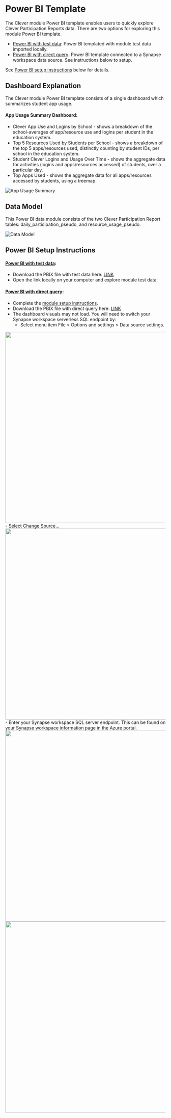 # Power BI Template

The Clever module Power BI template enables users to quickly explore Clever Participation Reports data. There are two options for exploring this module Power BI template.
- [Power BI with test data](https://github.com/cviddenKwantum/OpenEduAnalytics/blob/main/modules/Digital_Learning_Apps_and_Platforms/Clever/powerbi/Clever%20Module%20Dashboard%20TestData.pbix): Power BI templated with module test data imported locally. 
- [Power BI with direct query](https://github.com/cviddenKwantum/OpenEduAnalytics/blob/main/modules/Digital_Learning_Apps_and_Platforms/Clever/powerbi/Clever%20Module%20Dashboard%20DirectQuery.pbix): Power BI template connected to a Synapse workspace data source. See instructions below to setup.

See [Power BI setup instructions](https://github.com/cviddenKwantum/OpenEduAnalytics/tree/main/modules/Digital_Learning_Apps_and_Platforms/Clever/powerbi#setup-instructions) below for details.

## Dashboard Explanation

The Clever module Power BI template consists of a single dashboard which summarizes student app usage.

#### App Usage Summary Dashboard:
- Clever App Use and Logins by School - shows a breakdown of the school-averages of app/resource use and logins per student in the education system.
- Top 5 Resources Used by Students per School - shows a breakdown of the top 5 apps/resources used, distinctly counting by student IDs, per school in the education system.
- Student Clever Logins and Usage Over Time - shows the aggregate data for activities (logins and apps/resources accessed) of students, over a particular day.
- Top Apps Used - shows the aggregate data for all apps/resources accessed by students, using a treemap.

![App Usage Summary](https://github.com/cviddenKwantum/OpenEduAnalytics/blob/main/modules/Digital_Learning_Apps_and_Platforms/Clever/docs/images/Clever%20Module%20Dashboard%20Sample.png)

## Data Model

This Power BI data module consists of the two Clever Participation Report tables: daily_participation_pseudo, and resource_usage_pseudo. 

![Data Model](https://github.com/cviddenKwantum/OpenEduAnalytics/blob/main/modules/Digital_Learning_Apps_and_Platforms/Clever/docs/images/star%20schema%20for%20Clever%20Dashboard.png)


## Power BI Setup Instructions

#### [Power BI with test data](https://github.com/cviddenKwantum/OpenEduAnalytics/blob/main/modules/Digital_Learning_Apps_and_Platforms/Clever/powerbi/Clever%20Module%20Dashboard%20TestData.pbix):
- Download the PBIX file with test data here: [LINK](https://github.com/cviddenKwantum/OpenEduAnalytics/blob/main/modules/Digital_Learning_Apps_and_Platforms/Clever/powerbi/Clever%20Module%20Dashboard%20TestData.pbix)
- Open the link locally on your computer and explore module test data. 

#### [Power BI with direct query](https://github.com/cviddenKwantum/OpenEduAnalytics/blob/main/modules/Digital_Learning_Apps_and_Platforms/Clever/powerbi/Clever%20Module%20Dashboard%20DirectQuery.pbix):
- Complete the [module setup instructions](https://github.com/cviddenKwantum/OpenEduAnalytics/tree/main/modules/Digital_Learning_Apps_and_Platforms/Clever#module-setup).
- Download the PBIX file with direct query here: [LINK](https://github.com/cviddenKwantum/OpenEduAnalytics/blob/main/modules/Digital_Learning_Apps_and_Platforms/Clever/powerbi/Clever%20Module%20Dashboard%20DirectQuery.pbix)
- The dashboard visuals may not load. You will need to switch your Synapse workspace serverless SQL endpoint by:
    - Select menu item File > Options and settings > Data source settings.
<img src="https://github.com/cviddenKwantum/OpenEduAnalytics/blob/main/modules/Digital_Learning_Apps_and_Platforms/Clever/docs/images/pbi%20data%20source.png" width="600">
    - Select Change Source...
<img src="https://github.com/cviddenKwantum/OpenEduAnalytics/blob/main/modules/Digital_Learning_Apps_and_Platforms/Clever/docs/images/pbi%20change%20source.png" width="600">
    - Enter your Synapse workspace SQL server endpoint. This can be found on your Synapse workspace information page in the Azure portal.
<img src="https://github.com/cviddenKwantum/OpenEduAnalytics/blob/main/modules/Digital_Learning_Apps_and_Platforms/Clever/docs/images/pbi%20sql%20endpt.png" width="600">
<img src="https://github.com/cviddenKwantum/OpenEduAnalytics/blob/main/modules/Digital_Learning_Apps_and_Platforms/Clever/docs/images/synapse%20sql%20enpt.png" width="600">
